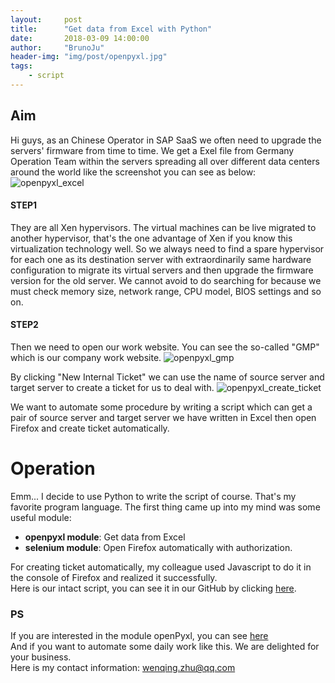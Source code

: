 ```yaml
---
layout:     post
title:      "Get data from Excel with Python"
date:       2018-03-09 14:00:00
author:     "BrunoJu"
header-img: "img/post/openpyxl.jpg"
tags:
    - script
---
```


## Aim
Hi guys, as an Chinese Operator in SAP SaaS we often need to upgrade the servers' firmware from time to time. We get a Exel file from Germany Operation Team within the servers spreading all over different data centers around the world like the screenshot you can see as below:
![openpyxl_excel](https://brunoju.github.io/img/post/openpyxl_excel.png)

#### STEP1
They are all Xen hypervisors. The virtual machines can be live migrated to another hypervisor, that's the one advantage of Xen if you know this virtualization technology well. So we always need to find a spare hypervisor for each one as its destination server with extraordinarily same hardware configuration to migrate its virtual servers and then upgrade the firmware version for the old server. We cannot avoid to do searching for because we must check memory size, network range, CPU model, BIOS settings and so on.        

#### STEP2
Then we need to open our work website. You can see the so-called "GMP" which is our company work website.
![openpyxl_gmp](https://brunoju.github.io/img/post/openpyxl_gmp.png)

By clicking "New Internal Ticket" we can use the name of source server and target server to create a ticket for us to deal with.
![openpyxl_create_ticket](https://brunoju.github.io/img/post/openpyxl_create_ticket.png)


We want to automate some procedure by writing a script which can get a pair of source server and target server we have written in Excel then open Firefox and create ticket automatically.


# Operation

Emm... I decide to use Python to write the script of course. That's my favorite program language. The first thing came up into my mind was some useful module:
- **openpyxl module**:    Get data from Excel
- **selenium module**:    Open Firefox automatically with authorization.

 For creating ticket automatically, my colleague used Javascript to do it in the console of Firefox and realized it successfully.    
 Here is our intact script, you can see it in our GitHub by clicking [here](https://github.com/BrunoJu/HV_patching_script/blob/master/createInternalTicket.py).

### PS
If you are interested in the module openPyxl, you can see [here](https://openpyxl.readthedocs.io/en/stable/index.html)    
And if you want to automate some daily work like this. We are delighted for your business.    
Here is my contact information: wenqing.zhu@qq.com
